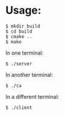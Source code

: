 # Usage:

```
$ mkdir build
$ cd build
$ cmake ..
$ make
```

In one terminal:
```
$ ./server
```

In another terminal:
```
$ ./ca
```

In a different terminal:
```
$ ./client
```
